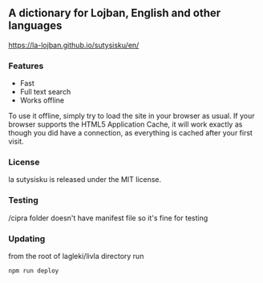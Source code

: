 ## A dictionary for Lojban, English and other languages

https://la-lojban.github.io/sutysisku/en/

### Features
* Fast
* Full text search
* Works offline

To use it offline, simply try to load the site in your browser as usual. If your browser supports the HTML5 Application Cache, it will work exactly as though you did have a connection, as everything is cached after your first visit.

### License

la sutysisku is released under the MIT license.

### Testing

/cipra folder doesn't have manifest file so it's fine for testing

### Updating

from the root of lagleki/livla directory run

```npm run deploy```
